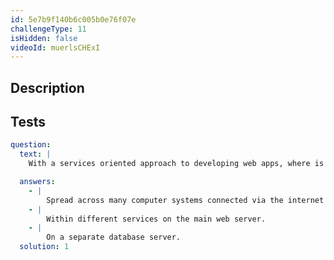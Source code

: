```yaml
---
id: 5e7b9f140b6c005b0e76f07e
challengeType: 11
isHidden: false
videoId: muerlsCHExI
---
```


## Description
<section id='description'>

</section>

## Tests
<section id='tests'>

```yml
question:
  text: |
    With a services oriented approach to developing web apps, where is the data located?

  answers:
    - |
        Spread across many computer systems connected via the internet or internal network.
    - |
        Within different services on the main web server.
    - |
        On a separate database server.
  solution: 1
```

</section>
